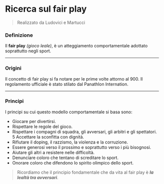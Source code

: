 # Ricerca sul fair play

> Realizzato da Ludovici e Martucci

### Definizione

Il **fair play** *(gioco leale)*, è un atteggiamento comportamentale adottato soprattutto negli sport. 

-------------

### Origini

Il concetto di fair play si fa notare per le prime volte attorno al 900. Il regolamento ufficiale è stato stilato dal Panathlon Internation.

---

### Principi

I principi su cui questo modello comportamentale si basa sono: 

- Giocare per divertirsi.
- Rispettare le regole del gioco.
- Rispettare i compagni di squadra, gli avversari, gli arbitri e gli spettatori. 5 Accettare la sconfitta con dignità.
- Rifiutare il doping, il razzismo, la violenza e la corruzione.
- Essere generosi verso il prossimo e soprattutto verso i più bisognosi.
- Aiutare gli altri a resistere nelle difficoltà.
- Denunciare coloro che tentano di screditare lo sport.
- Onorare coloro che difendono lo spirito olimpico dello sport.


> Ricordiamo che il principio fondamentale che da vita al fair play è ***la lealtà tra avversari***.

